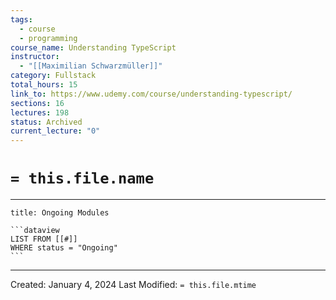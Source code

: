 ```yaml
---
tags:
  - course
  - programming
course_name: Understanding TypeScript
instructor:
  - "[[Maximilian Schwarzmüller]]"
category: Fullstack
total_hours: 15
link_to: https://www.udemy.com/course/understanding-typescript/
sections: 16
lectures: 198
status: Archived
current_lecture: "0"
---
```

# `= this.file.name`
---
````ad-example
title: Ongoing Modules

```dataview
LIST FROM [[#]]
WHERE status = "Ongoing"
```

````

---
Created: January 4, 2024
Last Modified: `= this.file.mtime`
